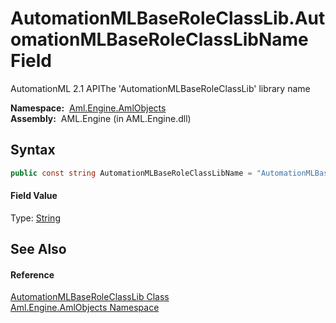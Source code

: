 AutomationMLBaseRoleClassLib.AutomationMLBaseRoleClassLibName Field
===================================================================
AutomationML 2.1 APIThe 'AutomationMLBaseRoleClassLib' library name

  **Namespace:**  [Aml.Engine.AmlObjects][1]  
  **Assembly:**  AML.Engine (in AML.Engine.dll)

Syntax
------

```csharp
public const string AutomationMLBaseRoleClassLibName = "AutomationMLBaseRoleClassLib"
```

#### Field Value
Type: [String][2]

See Also
--------

#### Reference
[AutomationMLBaseRoleClassLib Class][3]  
[Aml.Engine.AmlObjects Namespace][1]  

[1]: ../README.md
[2]: https://docs.microsoft.com/dotnet/api/system.string
[3]: README.md
[4]: https://www.automationml.org
[5]: ../../icons/logoShade.png
